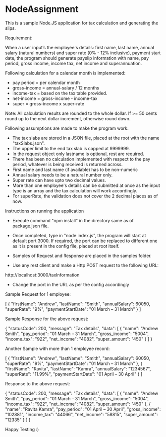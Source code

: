# NodeAssignment
This is a sample Node.JS application for tax calculation and generating the slips.

Requirement:

When a user input’s the employee's details: first name, last name, annual salary (natural numbers) and super rate (0% - 12% inclusive), payment start date, the program should generate payslip information with name, pay period, gross income, income tax, net income and superannuation.

Following calculation for a calendar month is implemented:

* pay period = per calendar month
* gross-income = annual-salary / 12 months
* income-tax = based on the tax table provided.
* net-income = gross-income - income-tax
* super = gross-income x super-rate

Note: All calculation results are rounded to the whole dollar. If >= 50 cents round up to the next dollar increment, otherwise round down.


Following assumptions are made to make the program work.

* The tax slabs are stored in a JSON file, placed at the root with the name "taxSlabs.json".
* The upper limit to the end tax slab is capped at 9999999.
* In the request object only lastname is optional, rest are required.
* There has been no calculation implemented with respect to the pay period, whatever is being received is returned across.
* First name and last name (if available) has to be non-numeric
* Annual salary needs to be a natural number only.
* Super rate can have upto two decimal values.
* More than one employee's details can be submitted at once as the input type is an array and the tax calculation will work accordingly.
* For superRate, the validation does not cover the 2 decimal places as of now.


Instructions on running the application

* Execute command "npm install" in the directory same as of package.json file.

* Once completed, type in "node index.js", the program will start at default port 3000. If required, the port can be replaced to different one as it is present in the config file, placed at root itself.

* Samples of Request and Response are placed in the samples folder.

* Use any rest client and make a Http POST request to the following URL:

http://localhost:3000/taxInformation

* Change the port in the URL as per the config accordingly

Sample Request for 1 employee:

[
	{
		"firstName": "Andrew",
        "lastName": "Smith",
		"annualSalary": 60050,
		"superRate": "9%",
		"paymentStartDate": "01 March – 31 March"
	}
]

Sample Response for the above request:

{
  "statusCode": 200,
  "message": "Tax details",
  "data": [
    {
      "name": "Andrew Smith",
      "pay_period": "01 March – 31 March",
      "gross_income": "5004",
      "income_tax": "922",
      "net_income": "4082",
      "super_amount": "450"
    }
  ]
}


Another Sample with more than 1 employee record:

[
	{
		"firstName": "Andrew",
        "lastName": "Smith",
		"annualSalary": 60050,
		"superRate": "9%",
		"paymentStartDate": "01 March – 31 March"
	},
	{
		"firstName": "Ravita",
		"lastName": "Kamra",
		"annualSalary": "1234567",
		"superRate": "11.99%",
		"paymentStartDate": "01 April – 30 April"
	}
]

Response to the above request:

{
  "statusCode": 200,
  "message": "Tax details",
  "data": [
    {
      "name": "Andrew Smith",
      "pay_period": "01 March – 31 March",
      "gross_income": "5004",
      "income_tax": "922",
      "net_income": "4082",
      "super_amount": "450"
    },
    {
      "name": "Ravita Kamra",
      "pay_period": "01 April – 30 April",
      "gross_income": "102881",
      "income_tax": "44066",
      "net_income": "58815",
      "super_amount": "12335"
    }
  ]
}

Happy Testing :)